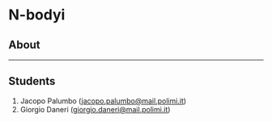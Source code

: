 # N-bodyi

## About

---

## Students
1. Jacopo Palumbo (jacopo.palumbo@mail.polimi.it)
2. Giorgio Daneri (giorgio.daneri@mail.polimi.it)
